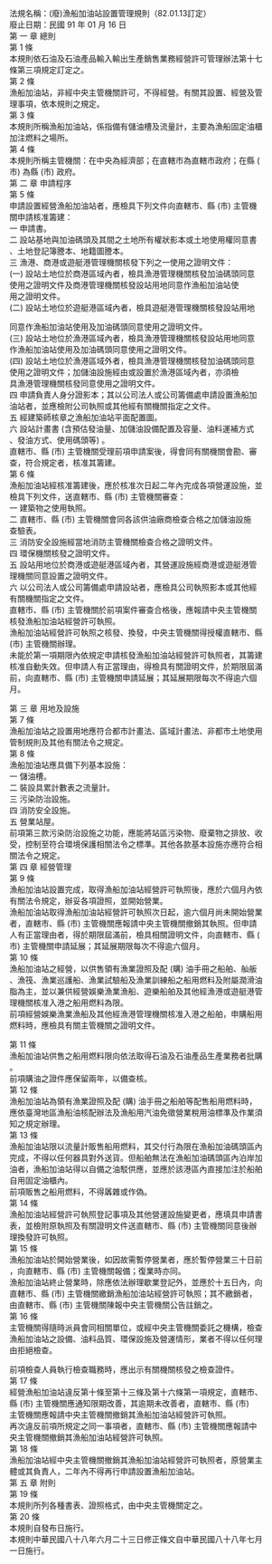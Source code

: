 法規名稱：(廢)漁船加油站設置管理規則（82.01.13訂定）  
廢止日期：民國 91 年 01 月 16 日  
第 一 章 總則  
第 1 條  
本規則依石油及石油產品輸入輸出生產銷售業務經營許可管理辦法第十七  
條第三項規定訂定之。  
第 2 條  
漁船加油站，非經中央主管機關許可，不得經營。有關其設置、經營及管  
理事項，依本規則之規定。  
第 3 條  
本規則所稱漁船加油站，係指備有儲油槽及流量計，主要為漁船固定油櫃  
加注燃料之場所。  
第 4 條  
本規則所稱主管機關：在中央為經濟部；在直轄市為直轄市政府；在縣 (  
市) 為縣 (市) 政府。  
第 二 章 申請程序  
第 5 條  
申請設置經營漁船加油站者，應檢具下列文件向直轄市、縣 (市) 主管機  
關申請核准籌建：  
一 申請書。  
二 設站基地與加油碼頭及其間之土地所有權狀影本或土地使用權同意書  
、土地登記簿謄本、地籍圖謄本。  
三 漁港、商港或遊艇港管理機關核發下列之一使用之證明文件：  
(一) 設站土地位於商港區域內者，檢具漁港管理機關核發加油碼頭同意  
使用之證明文件及商港管理機關核發設站用地同意作漁船加油站使  
用之證明文件。  
(二) 設站土地位於遊艇港區域內者，檢具遊艇港管理機關核發設站用地  


同意作漁船加油站使用及加油碼頭同意使用之證明文件。  
(三) 設站土地位於漁港區域內者，檢具漁港管理機關核發設站用地同意  
作漁船加油站使用及加油碼頭同意使用之證明文件。  
(四) 設站土地位於漁港區域外者，檢具漁港管理機關核發加油碼頭同意  
使用之證明文件；加儲油設施經由或設置於漁港區域內者，亦須檢  
具漁港管理機關核發同意使用之證明文件。  
四 申請負責人身分證影本；其以公司法人或公司籌備處申請設置漁船加  
油站者，並應檢附公司執照或其他經有關機關指定之文件。  
五 經建築師核章之漁船加油站平面配置圖。  
六 設站計畫書 (含預估發油量、加儲油設備配置及容量、油料運補方式  
、發油方式、使用碼頭等) 。  
直轄市、縣 (市) 主管機關受理前項申請案後，得會同有關機關會勘、審  
查，符合規定者，核准其籌建。  
第 6 條  
漁船加油站經核准籌建後，應於核准次日起二年內完成各項營運設施，並  
檢具下列文件，送直轄市、縣 (市) 主管機關審查：  
一 建築物之使用執照。  
二 直轄市、縣 (市) 主管機關會同各該供油廠商檢查合格之加儲油設施  
查驗表。  
三 消防安全設施經當地消防主管機關檢查合格之證明文件。  
四 環保機關核發之證明文件。  
五 設站用地位於商港或遊艇港區域內者，其營運設施經商港或遊艇港管  
理機關同意設置之證明文件。  
六 以公司法人或公司籌備處申請設站者，應檢具公司執照影本或其他經  
有關機關指定之文件。  
直轄市、縣 (市) 主管機關於前項案件審查合格後，應報請中央主管機關  
核發漁船加油站經營許可執照。  
漁船加油站經營許可執照之核發、換發，中央主管機關得授權直轄市、縣  
(市) 主管機關辦理。  
未能於第一項期限內依規定申請核發漁船加油站經營許可執照者，其籌建  
核准自動失效。但申請人有正當理由，得檢具有關證明文件，於期限屆滿  
前，向直轄市、縣 (市) 主管機關申請延展；其延展期限每次不得逾六個  
月。  


第 三 章 用地及設施  
第 7 條  
漁船加油站之設置用地應符合都市計畫法、區域計畫法、非都市土地使用  
管制規則及其他有關法令之規定。  
第 8 條  
漁船加油站應具備下列基本設施：  
一 儲油槽。  
二 裝設具累計數表之流量計。  
三 污染防治設施。  
四 消防安全設施。  
五 營業站屋。  
前項第三款污染防治設施之功能，應能將站區污染物、廢棄物之排放、收  
受，控制至符合環境保護相關法令之標準。其他各款基本設施亦應符合相  
關法令之規定。  
第 四 章 經營管理  
第 9 條  
漁船加油站設置完成，取得漁船加油站經營許可執照後，應於六個月內依  
有關法令規定，辦妥各項證照，並開始營業。  
漁船加油站取得漁船加油站經營許可執照次日起，逾六個月尚未開始營業  
者，直轄市、縣 (市) 主管機關應報請中央主管機關撤銷其執照。但申請  
人有正當理由者，得於期限屆滿前，檢具相關證明文件，向直轄市、縣 (  
市) 主管機關申請延展；其延展期限每次不得逾六個月。  
第 10 條  
漁船加油站之經營，以供售領有漁業證照及配 (購) 油手冊之船舶、舢舨  
、漁筏、漁業巡護船、漁業試驗船及漁業訓練船之船用燃料及附屬潤滑油  
脂為主，並以兼供經營娛樂漁業漁船、遊樂船舶及其他經漁港或遊艇港管  
理機關核准入港之船用燃料為限。  
前項經營娛樂漁業漁船及其他經漁港管理機關核准入港之船舶，申購船用  
燃料時，應檢具有關主管機關之證明文件。  


第 11 條  
漁船加油站供售之船用燃料限向依法取得石油及石油產品生產業務者批購  
。  
前項購油之證件應保留兩年，以備查核。  
第 12 條  
漁船加油站為領有漁業證照及配 (購) 油手冊之船舶等配售船用燃料時，  
應依臺灣地區漁船油核配辦法及漁船用汽油免徵營業稅用油標準及作業須  
知之規定辦理。  
第 13 條  
漁船加油站限以流量計販售船用燃料，其交付行為限在漁船加油碼頭區內  
完成，不得以任何器具對外送貨。但船舶無法在漁船加油碼頭區內泊岸加  
油者，漁船加油站得以自備之油駁供應，並應於該港區內直接加注於船舶  
自用固定油櫃內。  
前項販售之船用燃料，不得羼雜或作偽。  
第 14 條  
漁船加油站經營許可執照登記事項及其他營運設施變更者，應填具申請書  
表，並檢附原執照及有關證明文件送直轄市、縣 (市) 主管機關同意後辦  
理換發許可執照。  
第 15 條  
漁船加油站於開始營業後，如因故需暫停營業者，應於暫停營業三十日前  
，向直轄市、縣 (市) 主管機關報備；復業時亦同。  
漁船加油站終止營業時，除應依法辦理歇業登記外，並應於十五日內，向  
直轄市、縣 (市) 主管機關繳銷漁船加油站經營許可執照；其不繳銷者，  
由直轄市、縣 (市) 主管機關陳報中央主管機關公告註銷之。  
第 16 條  
主管機關得隨時派員會同相關單位，或經中央主管機關委託之機構，檢查  
漁船加油站之設備、油料品質、環保設施及營運情形，業者不得以任何理  
由拒絕檢查。  


前項檢查人員執行檢查職務時，應出示有關機關核發之檢查證件。  
第 17 條  
經營漁船加油站違反第十條至第十三條及第十六條第一項規定，直轄市、  
縣 (市) 主管機關應通知限期改善，其逾期未改善者，直轄市、縣 (市)  
主管機關應報請中央主管機關撤銷其漁船加油站經營許可執照。  
再次違反前項所規定之同一事項者，直轄市、縣 (市) 主管機關應報請中  
央主管機關撤銷其漁船加油站經營許可執照。  
第 18 條  
漁船加油站經中央主管機關撤銷其漁船加油站經營許可執照者，原營業主  
體或其負責人，二年內不得再行申請設置漁船加油站。  
第 五 章 附則  
第 19 條  
本規則所列各種書表、證照格式，由中央主管機關定之。  
第 20 條  
本規則自發布日施行。  
本規則中華民國八十八年六月二十三日修正條文自中華民國八十八年七月  
一日施行。  


